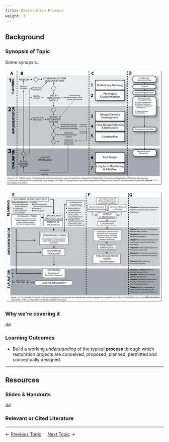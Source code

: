 ```yaml
---
title: Restoration Process
weight: 3
---
```


## Background

### Synopsis of Topic
Some synopsis...



[![ApproachesCompared_500](../../assets/Images/ApproachesCompared_500.png)](../../assets/Images/ApproachesCompared.png)

[![ApproachesCompared2_500](../../assets/Images/ApproachesCompared2_500.png)](../../assets/Images/ApproachesCompared2.png)

### Why we're covering it

dd





### Learning Outcomes

* Build a working *understanding* of the typical **process** through which restoration projects are conceived, proposed, planned, permitted and conceptually designed. 

------
## Resources

### Slides & Handouts
dd

### Relevant or Cited Literature



----
← [Previous Topic](1_Course_I_Overview)      &nbsp;&nbsp;&nbsp;          [Next Topic](3_Assessing_Condition) →
